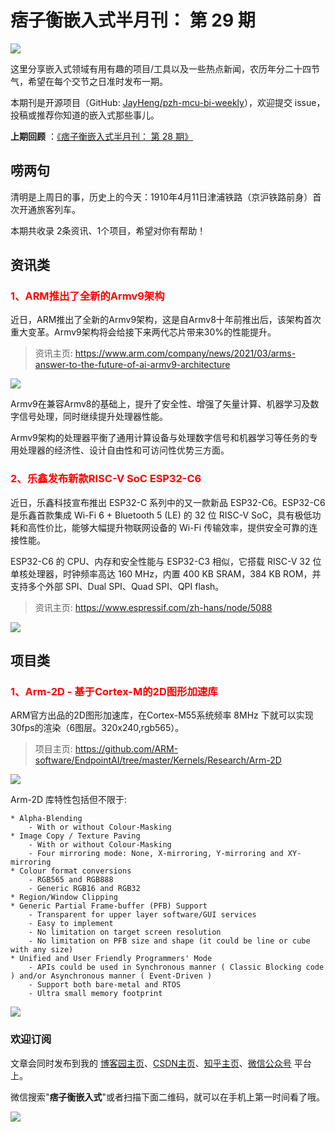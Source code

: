 # 痞子衡嵌入式半月刊： 第 29 期

![](http://henjay724.com/image/cnblogs/pzh_mcu_bi_weekly.PNG)

这里分享嵌入式领域有用有趣的项目/工具以及一些热点新闻，农历年分二十四节气，希望在每个交节之日准时发布一期。

本期刊是开源项目（GitHub: [JayHeng/pzh-mcu-bi-weekly](https://github.com/JayHeng/pzh-mcu-bi-weekly)），欢迎提交 issue，投稿或推荐你知道的嵌入式那些事儿。

**上期回顾** ：[《痞子衡嵌入式半月刊： 第 28 期》](https://www.cnblogs.com/henjay724/p/14590445.html)

## 唠两句

清明是上周日的事，历史上的今天：1910年4月11日津浦铁路（京沪铁路前身）首次开通旅客列车。

本期共收录 2条资讯、1个项目，希望对你有帮助！

## 资讯类

### <font color="red">1、ARM推出了全新的Armv9架构</font>

近日，ARM推出了全新的Armv9架构，这是自Armv8十年前推出后，该架构首次重大变革。Armv9架构将会给接下来两代芯片带来30%的性能提升。

> 资讯主页: https://www.arm.com/company/news/2021/03/arms-answer-to-the-future-of-ai-armv9-architecture

![](http://henjay724.com/image/biweekly20210411/Armv9.PNG)

Armv9在兼容Armv8的基础上，提升了安全性、增强了矢量计算、机器学习及数字信号处理，同时继续提升处理器性能。

Armv9架构的处理器平衡了通用计算设备与处理数字信号和机器学习等任务的专用处理器的经济性、设计自由性和可访问性优势三方面。

### <font color="red">2、乐鑫发布新款RISC-V SoC ESP32-C6</font>

近日，乐鑫科技宣布推出 ESP32-C 系列中的又一款新品 ESP32-C6。ESP32-C6 是乐鑫首款集成 Wi-Fi 6 + Bluetooth 5 (LE) 的 32 位 RISC-V SoC，具有极低功耗和高性价比，能够大幅提升物联网设备的 Wi-Fi 传输效率，提供安全可靠的连接性能。

ESP32-C6 的 CPU、内存和安全性能与 ESP32-C3 相似，它搭载 RISC-V 32 位单核处理器，时钟频率高达 160 MHz，内置 400 KB SRAM，384 KB ROM，并支持多个外部 SPI、Dual SPI、Quad SPI、QPI flash。

> 资讯主页: https://www.espressif.com/zh-hans/node/5088

![](http://henjay724.com/image/biweekly20210411/ESP32-C6.PNG)

## 项目类

### <font color="red">1、Arm-2D - 基于Cortex-M的2D图形加速库</font>

ARM官方出品的2D图形加速库，在Cortex-M55系统频率 8MHz 下就可以实现30fps的渲染（6图层。320x240,rgb565）。

> 项目主页: https://github.com/ARM-software/EndpointAI/tree/master/Kernels/Research/Arm-2D

![](http://henjay724.com/image/biweekly20210411/Arm-2D_Alpha-blending.gif)

Arm-2D 库特性包括但不限于:

```text
* Alpha-Blending
    - With or without Colour-Masking
* Image Copy / Texture Paving
    - With or without Colour-Masking
    - Four mirroring mode: None, X-mirroring, Y-mirroring and XY-mirroring
* Colour format conversions
    - RGB565 and RGB888
    - Generic RGB16 and RGB32
* Region/Window Clipping
* Generic Partial Frame-buffer (PFB) Support
    - Transparent for upper layer software/GUI services
    - Easy to implement
    - No limitation on target screen resolution
    - No limitation on PFB size and shape (it could be line or cube with any size)
* Unified and User Friendly Programmers' Mode
    - APIs could be used in Synchronous manner ( Classic Blocking code ) and/or Asynchronous manner ( Event-Driven )
    - Support both bare-metal and RTOS
    - Ultra small memory footprint
```

![](http://henjay724.com/image/biweekly20210411/Arm-2D.PNG)

### 欢迎订阅

文章会同时发布到我的 [博客园主页](https://www.cnblogs.com/henjay724/)、[CSDN主页](https://blog.csdn.net/henjay724)、[知乎主页](https://www.zhihu.com/people/henjay724)、[微信公众号](http://weixin.sogou.com/weixin?type=1&query=痞子衡嵌入式) 平台上。

微信搜索"__痞子衡嵌入式__"或者扫描下面二维码，就可以在手机上第一时间看了哦。

![](http://henjay724.com/image/github/pzhMcu_qrcode_258x258.jpg)

